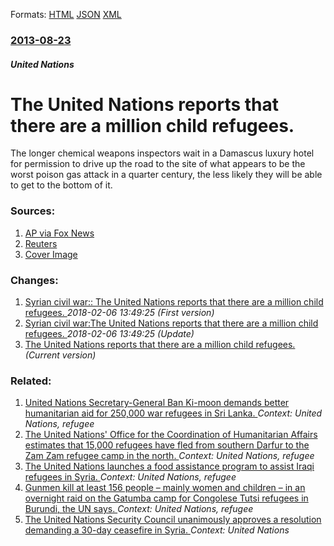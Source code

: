 
Formats: [HTML](/news/2013/08/23/the-united-nations-reports-that-there-are-a-million-child-refugees.html)  [JSON](/news/2013/08/23/the-united-nations-reports-that-there-are-a-million-child-refugees.json)  [XML](/news/2013/08/23/the-united-nations-reports-that-there-are-a-million-child-refugees.xml)  

### [2013-08-23](/news/2013/08/23/index.md)

##### United Nations
# The United Nations reports that there are a million child refugees. 

The longer chemical weapons inspectors wait in a Damascus luxury hotel for permission to drive up the road to the site of what appears to be the worst poison gas attack in a quarter century, the less likely they will be able to get to the bottom of it.


### Sources:

1. [AP via Fox News](http://www.foxnews.com/world/2013/08/23/syrian-child-refugees-reaches1-million-mark-un-says/)
2. [Reuters](https://www.reuters.com/article/2013/08/22/us-syria-crisis-chemical-analysis-idUSBRE97L10020130822)
2. [Cover Image](https://s1.reutersmedia.net/resources/r/?m=02&d=20130822&t=2&i=771921679&w=&fh=545px&fw=&ll=&pl=&sq=&r=CBRE97L1H1T00)

### Changes:

1. [Syrian civil war:: The United Nations reports that there are a million child refugees. ](/news/2013/08/23/syrian-civil-war-the-united-nations-reports-that-there-are-a-million-child-refugees.md) _2018-02-06 13:49:25 (First version)_
2. [Syrian civil war:The United Nations reports that there are a million child refugees. ](/news/2013/08/23/syrian-civil-war-pthe-united-nations-reports-that-there-are-a-million-child-refugees.md) _2018-02-06 13:49:25 (Update)_
2. [The United Nations reports that there are a million child refugees. ](/news/2013/08/23/the-united-nations-reports-that-there-are-a-million-child-refugees.md) _(Current version)_

### Related:

1. [ United Nations Secretary-General Ban Ki-moon demands better humanitarian aid for 250,000 war refugees in Sri Lanka. ](/news/2009/05/23/united-nations-secretary-general-ban-ki-moon-demands-better-humanitarian-aid-for-250-000-war-refugees-in-sri-lanka.md) _Context: United Nations, refugee_
2. [ The United Nations' Office for the Coordination of Humanitarian Affairs estimates that 15,000 refugees have fled from southern Darfur to the Zam Zam refugee camp in the north. ](/news/2009/02/25/the-united-nations-office-for-the-coordination-of-humanitarian-affairs-estimates-that-15-000-refugees-have-fled-from-southern-darfur-to-th.md) _Context: United Nations, refugee_
3. [ The United Nations launches a food assistance program to assist Iraqi refugees in Syria. ](/news/2007/09/1/the-united-nations-launches-a-food-assistance-program-to-assist-iraqi-refugees-in-syria.md) _Context: United Nations, refugee_
4. [ Gunmen kill at least 156 people &ndash; mainly women and children &ndash; in an overnight raid on the Gatumba camp for Congolese Tutsi refugees in Burundi, the UN says. ](/news/2004/08/14/gunmen-kill-at-least-156-people-ndash-mainly-women-and-children-ndash-in-an-overnight-raid-on-the-gatumba-camp-for-congolese-tutsi-refu.md) _Context: United Nations, refugee_
5. [The United Nations Security Council unanimously approves a resolution demanding a 30-day ceasefire in Syria. ](/news/2018/02/24/the-united-nations-security-council-unanimously-approves-a-resolution-demanding-a-30-day-ceasefire-in-syria.md) _Context: United Nations_
